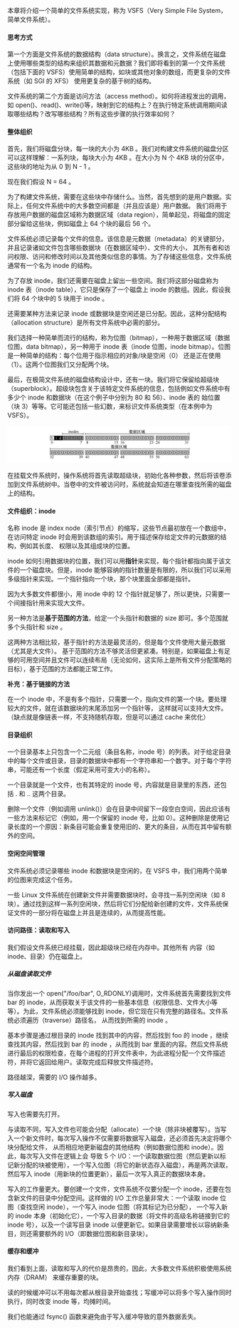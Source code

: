 本章将介绍一个简单的文件系统实现，称为 VSFS（Very Simple File System，简单文件系统）。

#### 思考方式

第一个方面是文件系统的数据结构（data structure）。换言之，文件系统在磁盘上使用哪些类型的结构来组织其数据和元数据？我们即将看到的第一个文件系统（包括下面的 VSFS）使用简单的结构，如块或其他对象的数组，而更复杂的文件系统（如 SGI 的 XFS） 使用更复杂的基于树的结构。

文件系统的第二个方面是访问方法（access method）。如何将进程发出的调用，如 open()、read()、write()等，映射到它的结构上？在执行特定系统调用期间读取哪些结构？改写哪些结构？所有这些步骤的执行效率如何？

#### 整体组织

首先，我们将磁盘分块，每一块的大小为 4KB 。我们对构建文件系统的磁盘分区可以这样理解：一系列块，每块大小为 4KB 。在大小为 N 个 4KB 块的分区中，这些块的地址为从 0 到 N - 1 。

现在我们假设 N = 64 。

为了构建文件系统，需要在这些块中存储什么。当然，首先想到的是用户数据。实际上，任何文件系统中的大多数空间都是（并且应该是）用户数据。 我们将用于存放用户数据的磁盘区域称为数据区域（data region），简单起见，将磁盘的固定部分留给这些块，例如磁盘上 64 个块的最后 56 个。

文件系统必须记录每个文件的信息。该信息是元数据（metadata）的关键部分，并且记录诸如文件包含哪些数据块（在数据区域中）、文件的大小， 其所有者和访问权限、访问和修改时间以及其他类似信息的事情。为了存储这些信息，文件系统通常有一个名为 inode 的结构。

为了存放 inode，我们还需要在磁盘上留出一些空间。我们将这部分磁盘称为 inode 表（inode table），它只是保存了一个磁盘上 inode 的数组。因此，假设我们将 64 个块中的 5 块用于 inode 。

还需要某种方法来记录 inode 或数据块是空闲还是已分配。因此，这种分配结构（allocation structure）是所有文件系统中必需的部分。

我们选择一种简单而流行的结构，称为位图（bitmap），一种用于数据区域（数据位图，data bitmap），另一种用于 inode 表（inode 位图，inode bitmap）。位图是一种简单的结构：每个位用于指示相应的对象/块是空闲（0） 还是正在使用（1）。这两个位图我们又分配两个块。

最后，在极简文件系统的磁盘结构设计中，还有一块。我们将它保留给超级块（superblock）。超级块包含关于该特定文件系统的信息，包括例如文件系统中有多少个 inode 和数据块（在这个例子中分别为 80 和 56）、inode 表的 始位置（块 3）等等。它可能还包括一些幻数，来标识文件系统类型（在本例中为 VSFS）。

![image-20220402163647085](../res/image-20220402163647085.png)

在挂载文件系统时，操作系统将首先读取超级块，初始化各种参数，然后将该卷添加到文件系统树中。当卷中的文件被访问时，系统就会知道在哪里查找所需的磁盘上的结构。

#### 文件组织：inode

名称 inode 是 index node（索引节点）的缩写，这些节点最初放在一个数组中，在访问特定 inode 时会用到该数组的索引。用于描述保存给定文件的元数据的结构，例如其长度、 权限以及其组成块的位置。

inode 如何引用数据块的位置，我们可以用**指针**来实现，每个指针都指向属于该文件的一个磁盘块。但是，inode 能够容纳的指针数量是有限的，所以我们可以采用多级指针来实现。一个指针指向一个块，那个块里面全部都是指针。

因为大多数文件都很小，用 inode 中的 12 个指针就足够了，所以更快，只需要一个间接指针用来实现大文件。

另一种方法是**基于范围的方法**，给定一个头指针和数据的 size 即可。多个范围就多个头指针和 size 。

这两种方法相比较，基于指针的方法是最灵活的，但是每个文件使用大量元数据（尤其是大文件）。 基于范围的方法不够灵活但更紧凑。特别是，如果磁盘上有足够的可用空间并且文件可以连续布局（无论如何，这实际上是所有文件分配策略的目标），基于范围的方法都能正常工作。

**补充：基于链接的方法**

在一个 inode 中，不是有多个指针，只需要一个，指向文件的第一个块。要处理较大的文件，就在该数据块的末尾添加另一个指针等， 这样就可以支持大文件。（缺点就是像链表一样，不支持随机存取，但是可以通过 cache 来优化）

#### 目录组织

一个目录基本上只包含一个二元组（条目名称，inode 号）的列表。对于给定目录中的每个文件或目录，目录的数据块中都有一个字符串和一个数字。对于每个字符串，可能还有一个长度（假定采用可变大小的名称）。

一个目录就是一个文件，也有其特定的 inode 号，内容就是目录里的东西，还包括 . 和 .. 这两个目录。

删除一个文件（例如调用 unlink()）会在目录中间留下一段空白空间，因此应该有一些方法来标记它（例如，用一个保留的 inode 号，比如 0）。这种删除是使用记录长度的一个原因：新条目可能会重复使用旧的、更大的条目，从而在其中留有额外的空间。

#### 空闲空间管理

文件系统必须记录哪些 inode 和数据块是空闲的，在 VSFS 中，我们用两个简单的位图来完成这个任务。

一些 Linux 文件系统在创建新文件并需要数据块时，会寻找一系列空闲块（如 8 块）。通过找到这样一系列空闲块，然后将它们分配给新创建的文件，文件系统保证文件的一部分将在磁盘上并且是连续的，从而提高性能。

#### 访问路径：读取和写入

我们假设文件系统已经挂载，因此超级块已经在内存中。其他所有
内容（如 inode、目录）仍在磁盘上。

##### 从磁盘读取文件

当你发出一个 open("/foo/bar", O_RDONLY)调用时，文件系统首先需要找到文件 bar 的 inode，从而获取关于该文件的一些基本信息（权限信息、文件大小等等）。为此，文件系统必须能够找到 inode，但它现在只有完整的路径名。文件系统必须遍历（traverse）路径名， 从而找到所需的 inode 。

基本步骤是通过根目录的 inode 找到其中的内容，然后找到 foo 的 inode ，继续查找其内容，然后找到 bar 的 inode ，从而找到 bar 里面的内容。然后文件系统进行最后的权限检查，在每个进程的打开文件表中，为此进程分配一个文件描述符，并将它返回给用户。读取完成后释放文件描述符。

路径越深，需要的 I/O 操作越多。

##### 写入磁盘

写入也需要先打开。

与读取不同，写入文件也可能会分配（allocate）一个块（除非块被覆写）。当写入一个新文件时，每次写入操作不仅需要将数据写入磁盘，还必须首先决定将哪个块分配给文件， 从而相应地更新磁盘的其他结构（例如数据位图和 inode）。因此，每次写入文件在逻辑上会 导致 5 个 I/O：一个读取数据位图（然后更新以标记新分配的块被使用），一个写入位图（将它的新状态存入磁盘），再是两次读取，然后写入 inode（用新块的位置更新），最后一次写入真正的数据块本身。

写入的工作量更大。要创建一个文件，文件系统不仅要分配一个 inode，还要在包含新文件的目录中分配空间。这样做的 I/O 工作总量非常大：一个读取 inode 位图（查找空闲 inode），一个写入 inode 位图（将其标记为已分配）， 一个写入新的 inode 本身（初始化它），一个写入目录的数据（将文件的高级名称链接到它的 inode 号），以及一个读写目录 inode 以便更新它。如果目录需要增长以容纳新条目，则还需要额外的 I/O（即数据位图和新目录块）。

#### 缓存和缓冲

我们看到上面，读取和写入的代价是昂贵的，因此，大多数文件系统积极使用系统内存（DRAM） 来缓存重要的块。

读的时候缓冲可以不用每次都从根目录开始查找；写缓冲可以将多个写入操作同时执行，同时改变 inode 等，均摊时间。

我们也能通过 fsync() 函数来避免由于写入缓冲导致的意外数据丢失。



